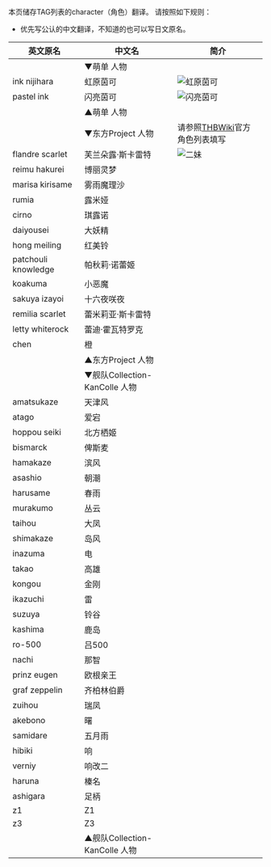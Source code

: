 本页储存TAG列表的character（角色）翻译。
请按照如下规则：
* 优先写公认的中文翻译，不知道的也可以写日文原名。

| 英文原名 | 中文名 | 简介 |
| -------- | ---------------------- | ---------------------------------------- |
| | ▼萌单 人物 | |
| ink nijihara | 虹原茵可 | ![虹原茵可](http://ww3.sinaimg.cn/large/6c84b2d6gw1f361447u84j205k07waac.jpg) |
| pastel ink | 闪亮茵可 | ![闪亮茵可](http://ww3.sinaimg.cn/large/6c84b2d6gw1f36134flq4j205k08674h.jpg) |
| | ▲萌单 人物 | |
| | ▼东方Project 人物 | 请参照[THBWiki](http://thwiki.cc/%E5%AE%98%E6%96%B9%E8%A7%92%E8%89%B2%E5%88%97%E8%A1%A8)官方角色列表填写 |
| flandre scarlet | 芙兰朵露·斯卡雷特 | ![二妹](http://exhentai.org/t/72/3c/723ca0e20e7cbf1b9f83c3a082c37b560de437aa-2602261-1787-2500-jpg_l.jpg) |
| reimu hakurei | 博丽灵梦 | |
| marisa kirisame | 雾雨魔理沙 | |
| rumia | 露米娅 | |
| cirno | 琪露诺 | |
| daiyousei | 大妖精 | |
| hong meiling | 红美铃 | |
| patchouli knowledge | 帕秋莉·诺蕾姬 | |
| koakuma | 小恶魔 | |
| sakuya izayoi | 十六夜咲夜 | |
| remilia scarlet | 蕾米莉亚·斯卡雷特 | |
| letty whiterock | 蕾迪·霍瓦特罗克 | |
| chen | 橙 | |
| | ▲东方Project 人物 | |
| | ▼舰队Collection-KanColle 人物 | |
| amatsukaze | 天津风 | |
| atago | 爱宕 | |
| hoppou seiki | 北方栖姬 | |
| bismarck | 俾斯麦 | |
| hamakaze | 滨风 | |
| asashio | 朝潮 | |
| harusame | 春雨 | |
| murakumo | 丛云 | |
| taihou | 大凤 | |
| shimakaze | 岛风 | |
| inazuma | 电 | |
| takao | 高雄 | |
| kongou | 金刚 | |
| ikazuchi | 雷 | |
| suzuya | 铃谷 | |
| kashima | 鹿岛 | |
| ro-500 | 吕500 | |
| nachi | 那智 | |
| prinz eugen | 欧根亲王 | |
| graf zeppelin | 齐柏林伯爵 | |
| zuihou | 瑞凤 | |
| akebono | 曙 | |
| samidare | 五月雨 | |
| hibiki | 响 | |
| verniy | 响改二 | |
| haruna | 榛名 | |
| ashigara | 足柄 | |
| z1 | Z1 | |
| z3 | Z3 | |
| | ▲舰队Collection-KanColle 人物 | |